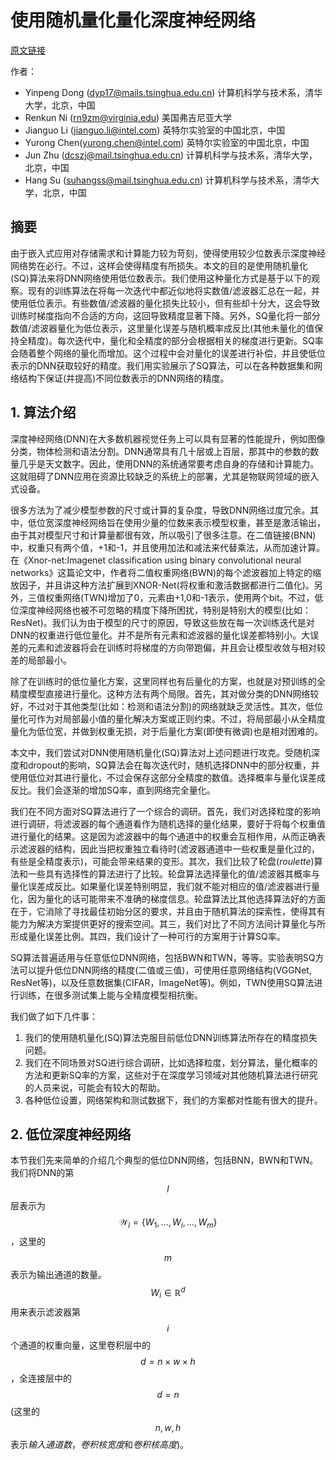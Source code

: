 # 使用随机量化量化深度神经网络

[原文链接](https://arxiv.org/abs/1708.01001)

作者：

* Yinpeng Dong (dyp17@mails.tsinghua.edu.cn) 计算机科学与技术系，清华大学，北京，中国
* Renkun Ni (rn9zm@virginia.edu) 美国弗吉尼亚大学
* Jianguo Li (jianguo.li@intel.com) 英特尔实验室的中国北京，中国
* Yurong Chen(yurong.chen@intel.com) 英特尔实验室的中国北京，中国
* Jun Zhu (dcszj@mail.tsinghua.edu.cn) 计算机科学与技术系，清华大学，北京，中国
* Hang Su (suhangss@mail.tsinghua.edu.cn) 计算机科学与技术系，清华大学，北京，中国

## 摘要

由于嵌入式应用对存储需求和计算能力较为苛刻，使得使用较少位数表示深度神经网络势在必行。不过，这样会使得精度有所损失。本文的目的是使用随机量化(SQ)算法来将DNN网络使用低位数表示。我们使用这种量化方式是基于以下的观察。现有的训练算法在将每一次迭代中都近似地将实数值/滤波器汇总在一起，并使用低位表示。有些数值/滤波器的量化损失比较小，但有些却十分大，这会导致训练时梯度指向不合适的方向，这回导致精度显著下降。另外，SQ量化将一部分数值/滤波器量化为低位表示，这里量化误差与随机概率成反比(其他未量化的值保持全精度)。每次迭代中，量化和全精度的部分会根据相关的梯度进行更新。SQ率会随着整个网络的量化而增加。这个过程中会对量化的误差进行补偿，并且使低位表示的DNN获取较好的精度。我们用实验展示了SQ算法，可以在各种数据集和网络结构下保证(并提高)不同位数表示的DNN网络的精度。



## 1. 算法介绍

深度神经网络(DNN)在大多数机器视觉任务上可以具有显著的性能提升，例如图像分类，物体检测和语法分割。DNN通常具有几十层或上百层，那其中的参数的数量几乎是天文数字。因此，使用DNN的系统通常要考虑自身的存储和计算能力。这就阻碍了DNN应用在资源比较缺乏的系统上的部署，尤其是物联网领域的嵌入式设备。

很多方法为了减少模型参数的尺寸或计算的复杂度，导致DNN网络过度冗余。其中，低位宽深度神经网络旨在使用少量的位数来表示模型权重，甚至是激活输出，由于其对模型尺寸和计算量都很有效，所以吸引了很多注意。在二值链接(BNN)中，权重只有两个值，+1和-1，并且使用加法和减法来代替乘法，从而加速计算。在《Xnor-net:Imagenet classification using binary convolutional neural networks》这篇论文中，作者将二值权重网络(BWN)的每个滤波器加上特定的缩放因子，并且讲这种方法扩展到XNOR-Net(将权重和激活数据都进行二值化)。另外，三值权重网络(TWN)增加了0，元素由+1,0和-1表示，使用两个bit。不过，低位深度神经网络也被不可忽略的精度下降所困扰，特别是特别大的模型(比如：ResNet)。我们认为由于模型的尺寸的原因，导致这些放在每一次训练迭代是对DNN的权重进行低位量化。并不是所有元素和滤波器的量化误差都特别小。大误差的元素和滤波器将会在训练时将梯度的方向带跑偏，并且会让模型收敛与相对较差的局部最小。

除了在训练时的低位量化方案，这里同样也有后量化的方案，也就是对预训练的全精度模型直接进行量化。这种方法有两个局限。首先，其对做分类的DNN网络较好，不过对于其他类型(比如：检测和语法分割)的网络就缺乏灵活性。其次，低位量化可作为对局部最小值的量化解决方案或正则约束。不过，将局部最小从全精度量化为低位宽，并做到权重无损，对于后量化方案(即使有微调)也是相对困难的。

本文中，我们尝试对DNN使用随机量化(SQ)算法对上述问题进行攻克。受随机深度和dropout的影响，SQ算法会在每次迭代时，随机选择DNN中的部分权重，并使用低位对其进行量化，不过会保存这部分全精度的数值。选择概率与量化误差成反比。我们会逐渐的增加SQ率，直到网络完全量化。

我们在不同方面对SQ算法进行了一个综合的调研。首先，我们对选择粒度的影响进行调研，将滤波器的每个通道看作为随机选择的量化结果，要好于将每个权重值进行量化的结果。这是因为滤波器中的每个通道中的权重会互相作用，从而正确表示滤波器的结构，因此当把权重独立看待时(滤波器通道中一些权重是量化过的，有些是全精度表示)，可能会带来结果的变形。其次，我们比较了轮盘(*roulette*)算法和一些具有选择性的算法进行了比较。轮盘算法选择量化的值/滤波器其概率与量化误差成反比。如果量化误差特别明显，我们就不能对相应的值/滤波器进行量化，因为量化的话可能带来不准确的梯度信息。轮盘算法比其他选择算法好的方面在于，它消除了寻找最佳初始分区的要求，并且由于随机算法的探索性，使得其有能力为解决方案提供更好的搜索空间。其三，我们对比了不同方法间计算量化与所形成量化误差比例。其四，我们设计了一种可行的方案用于计算SQ率。

SQ算法普遍适用与任意低位DNN网络，包括BWN和TWN，等等。实验表明SQ方法可以提升低位DNN网络的精度(二值或三值)，可使用任意网络结构(VGGNet, ResNet等)，以及任意数据集(CIFAR，ImageNet等)。例如，TWN使用SQ算法进行训练，在很多测试集上能与全精度模型相抗衡。

我们做了如下几件事：

1.  我们的使用随机量化(SQ)算法克服目前低位DNN训练算法所存在的精度损失问题。
2.  我们在不同场景对SQ进行综合调研，比如选择粒度，划分算法，量化概率的方法和更新SQ率的方案，这些对于在深度学习领域对其他随机算法进行研究的人员来说，可能会有较大的帮助。
3.  各种低位设置，网络架构和测试数据下，我们的方案都对性能有很大的提升。


## 2. 低位深度神经网络

本节我们先来简单的介绍几个典型的低位DNN网络，包括BNN，BWN和TWN。我们将DNN的第$$l$$ 层表示为$$\mathcal W_l = \{ W_1,...,W_i,...,W_m \}$$ ，这里的$$m$$表示为输出通道的数量。$$W_i \in\mathbb{R}^d$$ 用来表示滤波器第$$i$$个通道的权重向量，这里卷积层中的$$d =n \times w \times h$$，全连接层中的$$d=n$$(这里的$$n, w,h$$表示*输入通道数*，*卷积核宽度*和*卷积核高度*)。
